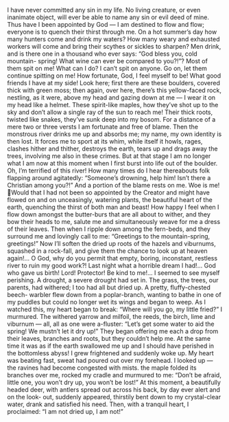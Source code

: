 I have never committed any sin in my life. No living creature, or even inanimate
object, will ever be able to name any sin or evil deed of mine. Thus have I been appointed
by God — I am destined to flow and flow; everyone is to quench their thirst through me.
On a hot summer’s day how many hunters come and drink my waters? How many weary
and exhausted workers will come and bring their scythes or sickles to sharpen? Men
drink, and is there one in a thousand who ever says: “God bless you, cold mountain-
spring! What wine can ever be compared to you?!”? Most of them spit on me! What can I
do? I can’t spit on anyone. Go on, let them continue spitting on me! How fortunate, God,
I feel myself to be! What good friends I have at my side! Look here; first there are these
boulders, covered thick with green moss; then again, over here, there’s this yellow-faced
rock, nestling, as it were, above my head and gazing down at me — I wear it on my head
like a helmet. These spirit-like maples, how they’ve shot up to the sky and don’t allow a
single ray of the sun to reach me! Their thick roots, twisted like snakes, they’ve sunk
deep into my bosom. For a distance of a mere two or three versts I am fortunate and free
of blame. Then the monstrous river drinks me up and absorbs me; my name, my own
identity is then lost. It forces me to sport at its whim, while itself it howls, rages, clashes
hither and thither, destroys the earth, tears up and drags away the trees, involving me also
in these crimes. But at that stage I am no longer what I am now at this moment when I
first burst into life out of the boulder. Oh, I’m terrified of this river! How many times do I
hear thereabouts folk flapping around agitatedly: “Someone’s drowning, help him! Isn’t
there a Christian among you?!” And a portion of the blame rests on me. Woe is me!
Would that I had not been so appointed by the Creator and might have flowed on and
on unceasingly, watering plants, the beautiful heart of the earth, quenching the thirst of
both man and beast! How happy I feel when I flow down amongst the butter-burs that are
all about to wither, and they bow their heads to me, salute me and simultaneously weave
for me a dress of their leaves. Then when I ripple down among the fern-beds, and they
surround me and lovingly call to me: “Greetings to the mountain-spring, greetings!” Now
I’ll soften the dried up roots of the hazels and viburnums, squashed in a rock-fall, and
give them the chance to look up at heaven again!... O God, why do you permit that
empty, boring, inconstant, restless river to ruin my good work?! Last night what a
horrible dream I had!... God who gave us birth! Lord! Protector! Be kind to me!... I
seemed to see myself perishing. A drought, a severe drought had set in. The grass, the
trees, our parents, had withered; I too had all but dried up. A pretty, fluffy-chested beech-
warbler flew down from a poplar-branch, wanting to bathe in one of my puddles but
could no longer wet its wings and began to weep. As I watched this, my heart began to
break: “Where will you go, my little fried?” I murmured. The withered yarrow and
milfoil, the reeds, the birch, lime and viburnum — all, all as one were a-fluster: “Let’s get
some water to aid the spring! We mustn’t let it dry up!” They began offering me each a
drop from their leaves, branches and roots, but they couldn’t help me. At the same time it
was as if the earth swallowed me up and I should have perished in the bottomless abyss! I
grew frightened and suddenly woke up. My heart was beating fast, sweat had poured out
over my forehead. I looked up — the ravines had become congested with mists. the
maple folded its branches over me, rocked my cradle and murmured to me: “Don’t be
afraid, little one, you won’t dry up, you won’t be lost!” At this moment, a beautifully
headed deer, with antlers spread out across his back, by day ever alert and on the look-
out, suddenly appeared, thirstily bent down to my crystal-clear water, drank and satisfied
his need. Then, with a tranquil heart, I proclaimed: “I am not dried up, I am not!”